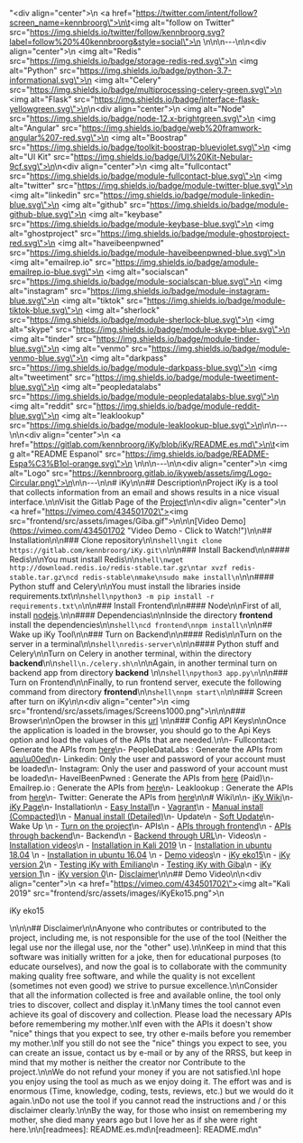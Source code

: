 "<div align=\"center\">\n    <a href=\"https://twitter.com/intent/follow?screen_name=kennbroorg\">\n\t<img alt=\"follow on Twitter\" src=\"https://img.shields.io/twitter/follow/kennbroorg.svg?label=follow%20%40kennbroorg&style=social\">\n    </a>\n</div>\n\n---\n\n<div align=\"center\">\n    <img alt=\"Redis\" src=\"https://img.shields.io/badge/storage-redis-red.svg\">\n    <img alt=\"Python\" src=\"https://img.shields.io/badge/python-3.7-informational.svg\">\n    <img alt=\"Celery\" src=\"https://img.shields.io/badge/multiprocessing-celery-green.svg\">\n    <img alt=\"Flask\" src=\"https://img.shields.io/badge/interface-flask-yellowgreen.svg\">\n</div>\n<div align=\"center\">\n    <img alt=\"Node\" src=\"https://img.shields.io/badge/node-12.x-brightgreen.svg\">\n    <img alt=\"Angular\" src=\"https://img.shields.io/badge/web%20framwork-angular%207-red.svg\">\n    <img alt=\"Boostrap\" src=\"https://img.shields.io/badge/toolkit-boostrap-blueviolet.svg\">\n    <img alt=\"UI Kit\" src=\"https://img.shields.io/badge/UI%20Kit-Nebular-9cf.svg\">\n</div>\n<div align=\"center\">\n    <img alt=\"fullcontact\" src=\"https://img.shields.io/badge/module-fullcontact-blue.svg\">\n    <img alt=\"twitter\" src=\"https://img.shields.io/badge/module-twitter-blue.svg\">\n    <img alt=\"linkedin\" src=\"https://img.shields.io/badge/module-linkedin-blue.svg\">\n    <img alt=\"github\" src=\"https://img.shields.io/badge/module-github-blue.svg\">\n    <img alt=\"keybase\" src=\"https://img.shields.io/badge/module-keybase-blue.svg\">\n    <img alt=\"ghostproject\" src=\"https://img.shields.io/badge/module-ghostproject-red.svg\">\n    <img alt=\"haveibeenpwned\" src=\"https://img.shields.io/badge/module-haveibeenpwned-blue.svg\">\n    <img alt=\"emailrep.io\" src=\"https://img.shields.io/badge/amodule-emailrep.io-blue.svg\">\n    <img alt=\"socialscan\" src=\"https://img.shields.io/badge/module-socialscan-blue.svg\">\n    <img alt=\"instagram\" src=\"https://img.shields.io/badge/module-instagram-blue.svg\">\n    <img alt=\"tiktok\" src=\"https://img.shields.io/badge/module-tiktok-blue.svg\">\n    <img alt=\"sherlock\" src=\"https://img.shields.io/badge/module-sherlock-blue.svg\">\n    <img alt=\"skype\" src=\"https://img.shields.io/badge/module-skype-blue.svg\">\n    <img alt=\"tinder\" src=\"https://img.shields.io/badge/module-tinder-blue.svg\">\n    <img alt=\"venmo\" src=\"https://img.shields.io/badge/module-venmo-blue.svg\">\n    <img alt=\"darkpass\" src=\"https://img.shields.io/badge/module-darkpass-blue.svg\">\n    <img alt=\"tweetiment\" src=\"https://img.shields.io/badge/module-tweetiment-blue.svg\">\n    <img alt=\"peopledatalabs\" src=\"https://img.shields.io/badge/module-peopledatalabs-blue.svg\">\n    <img alt=\"reddit\" src=\"https://img.shields.io/badge/module-reddit-blue.svg\">\n    <img alt=\"leaklookup\" src=\"https://img.shields.io/badge/module-leaklookup-blue.svg\">\n</div>\n\n---\n\n<div align=\"center\">\n    <a href=\"https://gitlab.com/kennbroorg/iKy/blob/iKy/README.es.md\">\n\t<img alt=\"README Espanol\" src=\"https://img.shields.io/badge/README-Espa%C3%B1ol-orange.svg\">\n    </a>\n</div>\n\n---\n\n<div align=\"center\">\n    <img alt=\"Logo\" src=\"https://kennbroorg.gitlab.io/ikyweb/assets/img/Logo-Circular.png\">\n</div>\n\n---\n\n# iKy\n\n## Description\nProject iKy is a tool that collects information from an email and shows results in a nice visual interface.\n\nVisit the Gitlab Page of the [Project](https://kennbroorg.gitlab.io/ikyweb/)\n\n<div align=\"center\">\n    <a href=\"https://vimeo.com/434501702\"><img src=\"frontend/src/assets/images/Giba.gif\"></a>\n</div>\n\n[Video Demo](https://vimeo.com/434501702 \"Video Demo - Click to Watch!\")\n\n## Installation\n\n### Clone repository\n\n```shell\ngit clone https://gitlab.com/kennbroorg/iKy.git\n```\n\n### Install Backend\n\n#### Redis\n\nYou must install Redis\n\n```shell\nwget http://download.redis.io/redis-stable.tar.gz\ntar xvzf redis-stable.tar.gz\ncd redis-stable\nmake\nsudo make install\n```\n\n#### Python stuff and Celery\n\nYou must install the libraries inside requirements.txt\n\n```shell\npython3 -m pip install -r requirements.txt\n```\n\n### Install Frontend\n\n#### Node\n\nFirst of all, install [nodejs](https://nodejs.org/en/).\n\n#### Dependencias\n\nInside the directory **frontend** install the dependencies\n\n```shell\ncd frontend\nnpm install\n```\n\n## Wake up iKy Tool\n\n### Turn on Backend\n\n#### Redis\n\nTurn on the server in a terminal\n\n```shell\nredis-server\n```\n\n#### Python stuff and Celery\n\nTurn on Celery in another terminal, within the directory **backend**\n\n```shell\n./celery.sh\n```\n\nAgain, in another terminal turn on backend app from directory **backend** \n\n```shell\npython3 app.py\n```\n\n### Turn on Frontend\n\nFinally, to run frontend server, execute the following command from directory **frontend**\n\n```shell\nnpm start\n```\n\n### Screen after turn on iKy\n\n<div align=\"center\">\n    <img src=\"frontend/src/assets/images/Screens1000.png\">\n</div>\n\n### Browser\n\nOpen the browser in this [url](http://127.0.0.1:4200) \n\n### Config API Keys\n\nOnce the application is loaded in the browser, you should go to the Api Keys option and load the values of the APIs that are needed.\n\n- Fullcontact: Generate the APIs from [here](https://support.fullcontact.com/hc/en-us/articles/115003415888-Getting-Started-FullContact-v2-APIs)\n- PeopleDataLabs : Generate the APIs from [aqu\u00ed](https://www.peopledatalabs.com/signup)\n- Linkedin: Only the user and password of your account must be loaded\n- Instagram: Only the user and password of your account must be loaded\n- HaveIBeenPwned : Generate the APIs from [here](https://haveibeenpwned.com/API/Key) (Paid)\n- Emailrep.io : Generate the APIs from [here](https://emailrep.io/key)\n- Leaklookup : Generate the APIs from [here](https://leak-lookup.com/api)\n- Twitter: Generate the APIs from [here](https://developer.twitter.com/en/docs/basics/authentication/guides/access-tokens.html)\n\n# Wiki\n\n- [iKy Wiki](https://gitlab.com/kennbroorg/iKy/-/wikis/home)\n- [iKy Page](https://kennbroorg.gitlab.io/ikyweb/)\n- Installation\n  - [Easy Install](https://gitlab.com/kennbroorg/iKy/-/wikis/Installation/EasyInstall)\n  - [Vagrant](https://gitlab.com/kennbroorg/iKy/-/wikis/Installation/Vagrant)\n  - [Manual install (Compacted)](https://gitlab.com/kennbroorg/iKy/-/wikis/Installation/Manual-install-(Compacted))\n  - [Manual install (Detailed)](https://gitlab.com/kennbroorg/iKy/-/wikis/Installation/Manual-install-(Detailed))\n- Update\n  - [Soft Update](https://gitlab.com/kennbroorg/iKy/-/wikis/Update/Soft)\n- Wake Up \n  - [Turn on the project](https://gitlab.com/kennbroorg/iKy/-/wikis/Wakeup/WakeUp)\n- APIs\n  - [APIs through frontend](https://gitlab.com/kennbroorg/iKy/-/wikis/APIs/ApiKeys-through-the-browser)\n  - [APIs through backend](https://gitlab.com/kennbroorg/iKy/-/wikis/APIs/APIs-through-the-backend)\n- Backend\n  - [Backend through URL](https://gitlab.com/kennbroorg/iKy/-/wikis/Backend/Backend-through-url)\n- Videos\n  - [Installation videos](https://gitlab.com/kennbroorg/iKy/-/wikis/Videos/Installations)\n    - [Installation in Kali 2019](https://vimeo.com/350877994) \n    - [Installation in ubuntu 18.04](https://vimeo.com/347435255) \n    - [Installation in ubuntu 16.04](https://vimeo.com/332359273) \n  - [Demo videos](https://gitlab.com/kennbroorg/iKy/-/wikis/Videos/Demos)\n    - [iKy eko15](https://vimeo.com/397862772)\n    - [iKy version 2](https://vimeo.com/347085110)\n    - [Testing iKy with Emiliano](https://vimeo.com/349011105)\n    - [Testing iKy with Giba](https://vimeo.com/342843348)\n    - [iKy version 1](https://vimeo.com/326114716)\n    - [iKy version 0](https://vimeo.com/272495754)\n- [Disclaimer](https://gitlab.com/kennbroorg/iKy/-/wikis/Disclaimer)\n\n## Demo Video\n\n<div align=\"center\">\n    <a href=\"https://vimeo.com/434501702\"><img alt=\"Kali 2019\" src=\"frontend/src/assets/images/iKyEko15.png\"></a>\n    <p>iKy eko15</p>\n</div>\n\n## Disclaimer\n\nAnyone who contributes or contributed to the project, including me, is not responsible for the use of the tool (Neither the legal use nor the illegal use, nor the \"other\" use).\n\nKeep in mind that this software was initially written for a joke, then for educational purposes (to educate ourselves), and now the goal is to collaborate with the community making quality free software, and while the quality is not excellent (sometimes not even good) we strive to pursue excellence.\n\nConsider that all the information collected is free and available online, the tool only tries to discover, collect and display it.\nMany times the tool cannot even achieve its goal of discovery and collection. Please load the necessary APIs before remembering my mother.\nIf even with the APIs it doesn't show \"nice\" things that you expect to see, try other e-mails before you remember my mother.\nIf you still do not see the \"nice\" things you expect to see, you can create an issue, contact us by e-mail or by any of the RRSS, but keep in mind that my mother is neither the creator nor Contribute to the project.\n\nWe do not refund your money if you are not satisfied.\nI hope you enjoy using the tool as much as we enjoy doing it. The effort was and is enormous (Time, knowledge, coding, tests, reviews, etc.) but we would do it again.\nDo not use the tool if you cannot read the instructions and / or this disclaimer clearly.\n\nBy the way, for those who insist on remembering my mother, she died many years ago but I love her as if she were right here.\n\n[readmees]: README.es.md\n[readmeen]: README.md\n"
